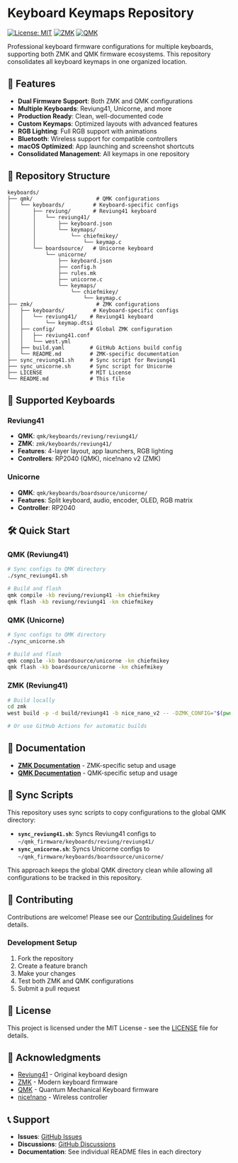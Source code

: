 # Keyboard Keymaps Repository

[![License: MIT](https://img.shields.io/badge/License-MIT-yellow.svg)](https://opensource.org/licenses/MIT)
[![ZMK](https://img.shields.io/badge/ZMK-Config-blue)](https://zmk.dev/)
[![QMK](https://img.shields.io/badge/QMK-Config-green)](https://qmk.fm/)

Professional keyboard firmware configurations for multiple keyboards, supporting both ZMK and QMK firmware ecosystems. This repository consolidates all keyboard keymaps in one organized location.

## 🚀 Features

- **Dual Firmware Support**: Both ZMK and QMK configurations
- **Multiple Keyboards**: Reviung41, Unicorne, and more
- **Production Ready**: Clean, well-documented code
- **Custom Keymaps**: Optimized layouts with advanced features
- **RGB Lighting**: Full RGB support with animations
- **Bluetooth**: Wireless support for compatible controllers
- **macOS Optimized**: App launching and screenshot shortcuts
- **Consolidated Management**: All keymaps in one repository

## 📁 Repository Structure

```
keyboards/
├── qmk/                    # QMK configurations
│   └── keyboards/         # Keyboard-specific configs
│       ├── reviung/       # Reviung41 keyboard
│       │   └── reviung41/
│       │       ├── keyboard.json
│       │       └── keymaps/
│       │           └── chiefmikey/
│       │               └── keymap.c
│       └── boardsource/   # Unicorne keyboard
│           └── unicorne/
│               ├── keyboard.json
│               ├── config.h
│               ├── rules.mk
│               ├── unicorne.c
│               └── keymaps/
│                   └── chiefmikey/
│                       └── keymap.c
├── zmk/                    # ZMK configurations
│   ├── keyboards/         # Keyboard-specific configs
│   │   └── reviung41/    # Reviung41 keyboard
│   │       └── keymap.dtsi
│   ├── config/           # Global ZMK configuration
│   │   ├── reviung41.conf
│   │   └── west.yml
│   ├── build.yaml        # GitHub Actions build config
│   └── README.md         # ZMK-specific documentation
├── sync_reviung41.sh     # Sync script for Reviung41
├── sync_unicorne.sh      # Sync script for Unicorne
├── LICENSE               # MIT License
└── README.md             # This file
```

## 🎹 Supported Keyboards

### Reviung41
- **QMK**: `qmk/keyboards/reviung/reviung41/`
- **ZMK**: `zmk/keyboards/reviung41/`
- **Features**: 4-layer layout, app launchers, RGB lighting
- **Controllers**: RP2040 (QMK), nice!nano v2 (ZMK)

### Unicorne
- **QMK**: `qmk/keyboards/boardsource/unicorne/`
- **Features**: Split keyboard, audio, encoder, OLED, RGB matrix
- **Controller**: RP2040

## 🛠️ Quick Start

### QMK (Reviung41)
```bash
# Sync configs to QMK directory
./sync_reviung41.sh

# Build and flash
qmk compile -kb reviung/reviung41 -km chiefmikey
qmk flash -kb reviung/reviung41 -km chiefmikey
```

### QMK (Unicorne)
```bash
# Sync configs to QMK directory
./sync_unicorne.sh

# Build and flash
qmk compile -kb boardsource/unicorne -km chiefmikey
qmk flash -kb boardsource/unicorne -km chiefmikey
```

### ZMK (Reviung41)
```bash
# Build locally
cd zmk
west build -p -d build/reviung41 -b nice_nano_v2 -- -DZMK_CONFIG="$(pwd)/config" -DKEYMAP_FILE="$(pwd)/keyboards/reviung41/keymap.dtsi"

# Or use GitHub Actions for automatic builds
```

## 📖 Documentation

- **[ZMK Documentation](zmk/README.md)** - ZMK-specific setup and usage
- **[QMK Documentation](qmk/README.md)** - QMK-specific setup and usage

## 🔄 Sync Scripts

This repository uses sync scripts to copy configurations to the global QMK directory:

- **`sync_reviung41.sh`**: Syncs Reviung41 configs to `~/qmk_firmware/keyboards/reviung/reviung41/`
- **`sync_unicorne.sh`**: Syncs Unicorne configs to `~/qmk_firmware/keyboards/boardsource/unicorne/`

This approach keeps the global QMK directory clean while allowing all configurations to be tracked in this repository.

## 🤝 Contributing

Contributions are welcome! Please see our [Contributing Guidelines](CONTRIBUTING.md) for details.

### Development Setup
1. Fork the repository
2. Create a feature branch
3. Make your changes
4. Test both ZMK and QMK configurations
5. Submit a pull request

## 📄 License

This project is licensed under the MIT License - see the [LICENSE](LICENSE) file for details.

## 🙏 Acknowledgments

- [Reviung41](https://github.com/gtips/reviung41) - Original keyboard design
- [ZMK](https://zmk.dev/) - Modern keyboard firmware
- [QMK](https://qmk.fm/) - Quantum Mechanical Keyboard firmware
- [nice!nano](https://nicekeyboards.com/nice-nano) - Wireless controller

## 📞 Support

- **Issues**: [GitHub Issues](https://github.com/chiefmikey/reviung41/issues)
- **Discussions**: [GitHub Discussions](https://github.com/chiefmikey/reviung41/discussions)
- **Documentation**: See individual README files in each directory
